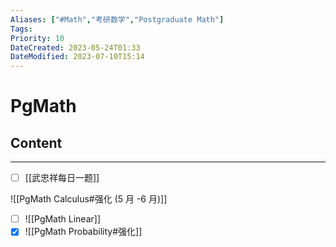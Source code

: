 ```yaml
---
Aliases: ["#Math","考研数学","Postgraduate Math"]
Tags: 
Priority: 10
DateCreated: 2023-05-24T01:33
DateModified: 2023-07-10T15:14
---
```

# PgMath

## Content
---
- [ ] [[武忠祥每日一题]]

![[PgMath Calculus#强化 (5 月 -6 月)]]
- [ ] ![[PgMath Linear]]
- [x] ![[PgMath Probability#强化]]
